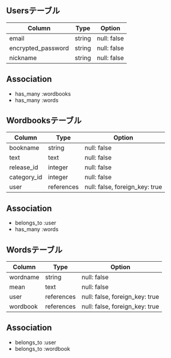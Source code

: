 ## Usersテーブル

| Column             | Type   | Option      |
| ------------------ | ------ | ----------- |
| email              | string | null: false |
| encrypted_password | string | null: false |
| nickname           | string | null: false |

## Association
- has_many :wordbooks
- has_many :words


## Wordbooksテーブル

| Column      | Type       | Option      |
| ----------- | ---------- | ----------- |
| bookname    | string     | null: false |
| text        | text       | null: false |
| release_id  | integer    | null: false |※あとで
| category_id | integer    | null: false |※あとで
| user        | references | null: false, foreign_key: true |

## Association

- belongs_to :user
- has_many :words


## Wordsテーブル

| Column   | Type       | Option                         |
| -------- | ---------- | ------------------------------ |
| wordname | string     | null: false                    |
| mean     | text       | null: false                    |
| user     | references | null: false, foreign_key: true |
| wordbook | references | null: false, foreign_key: true |

## Association

- belongs_to :user
- belongs_to :wordbook